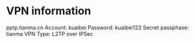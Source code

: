 # VPN information

pptp.tianma.cn
Account: kuaibei
Password: kuaibei123
Secret passphase: tianma
VPN Type: L2TP over IPSec

